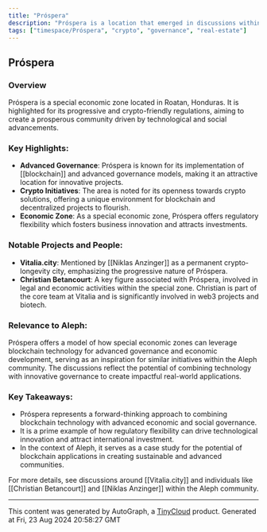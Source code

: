 ```yaml
---
title: "Próspera"
description: "Próspera is a location that emerged in discussions within Aleph introductions, associated with real-world blockchain implementations and advanced governance models."
tags: ["timespace/Próspera", "crypto", "governance", "real-estate"]
---
```


## Próspera

### Overview
Próspera is a special economic zone located in Roatan, Honduras. It is highlighted for its progressive and crypto-friendly regulations, aiming to create a prosperous community driven by technological and social advancements. 

### Key Highlights:
- **Advanced Governance**: Próspera is known for its implementation of [[blockchain]] and advanced governance models, making it an attractive location for innovative projects.
- **Crypto Initiatives**: The area is noted for its openness towards crypto solutions, offering a unique environment for blockchain and decentralized projects to flourish.
- **Economic Zone**: As a special economic zone, Próspera offers regulatory flexibility which fosters business innovation and attracts investments.

### Notable Projects and People:
- **Vitalia.city**: Mentioned by [[Niklas Anzinger]] as a permanent crypto-longevity city, emphasizing the progressive nature of Próspera.
- **Christian Betancourt**: A key figure associated with Próspera, involved in legal and economic activities within the special zone. Christian is part of the core team at Vitalia and is significantly involved in web3 projects and biotech.

### Relevance to Aleph:
Próspera offers a model of how special economic zones can leverage blockchain technology for advanced governance and economic development, serving as an inspiration for similar initiatives within the Aleph community. The discussions reflect the potential of combining technology with innovative governance to create impactful real-world applications.

### Key Takeaways:
- Próspera represents a forward-thinking approach to combining blockchain technology with advanced economic and social governance.
- It is a prime example of how regulatory flexibility can drive technological innovation and attract international investment.
- In the context of Aleph, it serves as a case study for the potential of blockchain applications in creating sustainable and advanced communities.

For more details, see discussions around [[Vitalia.city]] and individuals like [[Christian Betancourt]] and [[Niklas Anzinger]] within the Aleph community.

---
This content was generated by AutoGraph, a [TinyCloud](https://tinycloud.xyz/) product.
Generated at Fri, 23 Aug 2024 20:58:27 GMT